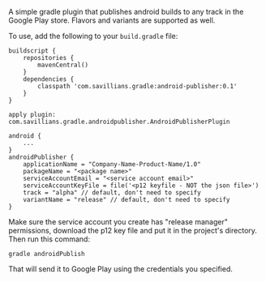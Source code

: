 A simple gradle plugin that publishes android builds to any track in the Google Play store.  Flavors and variants are supported as well.

To use, add the following to your ```build.gradle``` file:

```
buildscript {
    repositories {
        mavenCentral()
    }
    dependencies {
        classpath 'com.savillians.gradle:android-publisher:0.1'
    }
}

apply plugin: com.savillians.gradle.androidpublisher.AndroidPublisherPlugin

android {
    ...
}
androidPublisher {
    applicationName = "Company-Name-Product-Name/1.0"
    packageName = "<package name>"
    serviceAccountEmail = "<service account email>"
    serviceAccountKeyFile = file('<p12 keyfile - NOT the json file>')
    track = "alpha" // default, don't need to specify
    variantName = "release" // default, don't need to specify
}
```

Make sure the service account you create has "release manager" permissions, download the p12 key file and put it in the project's directory. Then run this command:

```gradle androidPublish```

That will send it to Google Play using the credentials you specified.
